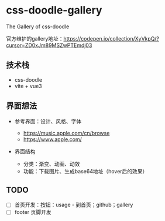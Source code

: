 # css-doodle-gallery
The Gallery of css-doodle 

官方维护的gallery地址：https://codepen.io/collection/XyVkpQ/?cursor=ZD0xJm89MSZwPTEmdj03
## 技术栈
- css-doodle
- vite + vue3
## 界面想法
- 参考界面：设计、风格、字体
  - https://music.apple.com/cn/browse
  - https://www.apple.com/

- 界面结构
  - 分类：渐变、动画、动效
  - 功能：下载图片、生成base64地址（hover后的效果）

## TODO
- [ ] 首页开发：按钮：usage - 到首页；github；gallery
- [ ] footer 页脚开发